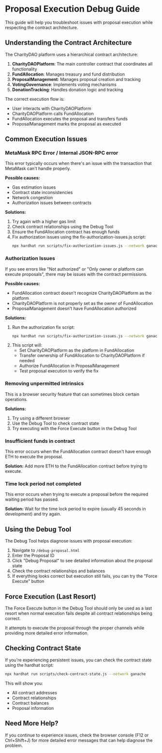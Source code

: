 # Proposal Execution Debug Guide

This guide will help you troubleshoot issues with proposal execution while respecting the contract architecture.

## Understanding the Contract Architecture

The CharityDAO platform uses a hierarchical contract architecture:

1. **CharityDAOPlatform**: The main controller contract that coordinates all functionality
2. **FundAllocation**: Manages treasury and fund distribution
3. **ProposalManagement**: Manages proposal creation and tracking
4. **VotingGovernance**: Implements voting mechanisms
5. **DonationTracking**: Handles donation logic and tracking

The correct execution flow is:
- User interacts with CharityDAOPlatform
- CharityDAOPlatform calls FundAllocation
- FundAllocation executes the proposal and transfers funds
- ProposalManagement marks the proposal as executed

## Common Execution Issues

### MetaMask RPC Error / Internal JSON-RPC error

This error typically occurs when there's an issue with the transaction that MetaMask can't handle properly.

**Possible causes:**
- Gas estimation issues
- Contract state inconsistencies
- Network congestion
- Authorization issues between contracts

**Solutions:**
1. Try again with a higher gas limit
2. Check contract relationships using the Debug Tool
3. Ensure the FundAllocation contract has enough funds
4. Fix authorization issues using the fix-authorization-issues.js script:
   ```bash
   npx hardhat run scripts/fix-authorization-issues.js --network ganache
   ```

### Authorization Issues

If you see errors like "Not authorized" or "Only owner or platform can execute proposals", there may be issues with the contract permissions.

**Possible causes:**
- FundAllocation contract doesn't recognize CharityDAOPlatform as the platform
- CharityDAOPlatform is not properly set as the owner of FundAllocation
- ProposalManagement doesn't have FundAllocation authorized

**Solutions:**
1. Run the authorization fix script:
   ```bash
   npx hardhat run scripts/fix-authorization-issues.js --network ganache
   ```
2. This script will:
   - Set CharityDAOPlatform as the platform in FundAllocation
   - Transfer ownership of FundAllocation to CharityDAOPlatform if needed
   - Authorize FundAllocation in ProposalManagement
   - Test proposal execution to verify the fix

### Removing unpermitted intrinsics

This is a browser security feature that can sometimes block certain operations.

**Solutions:**
1. Try using a different browser
2. Use the Debug Tool to check contract state
3. Try executing with the Force Execute button in the Debug Tool

### Insufficient funds in contract

This error occurs when the FundAllocation contract doesn't have enough ETH to execute the proposal.

**Solution:**
Add more ETH to the FundAllocation contract before trying to execute.

### Time lock period not completed

This error occurs when trying to execute a proposal before the required waiting period has passed.

**Solution:**
Wait for the time lock period to expire (usually 45 seconds in development) and try again.

## Using the Debug Tool

The Debug Tool helps diagnose issues with proposal execution:

1. Navigate to `/debug-proposal.html`
2. Enter the Proposal ID
3. Click "Debug Proposal" to see detailed information about the proposal state
4. Check the contract relationships and balances
5. If everything looks correct but execution still fails, you can try the "Force Execute" button

## Force Execution (Last Resort)

The Force Execute button in the Debug Tool should only be used as a last resort when normal execution fails despite all contract relationships being correct.

It attempts to execute the proposal through the proper channels while providing more detailed error information.

## Checking Contract State

If you're experiencing persistent issues, you can check the contract state using the hardhat script:

```bash
npx hardhat run scripts/check-contract-state.js --network ganache
```

This will show you:
- All contract addresses
- Contract relationships
- Contract balances
- Proposal information

## Need More Help?

If you continue to experience issues, check the browser console (F12 or Ctrl+Shift+J) for more detailed error messages that can help diagnose the problem.
